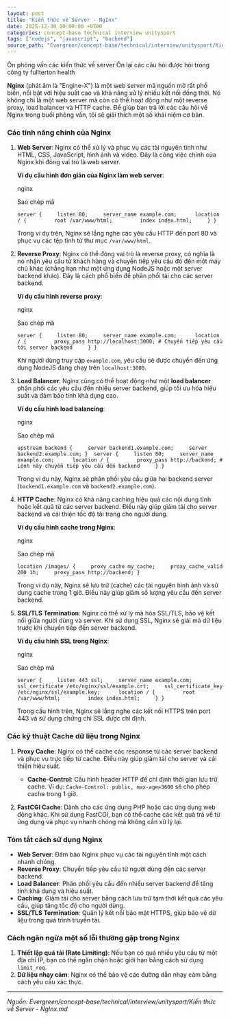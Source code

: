 ```yaml
---
layout: post
title: "Kiến thức về Server - NgInx"
date: 2025-12-30 10:00:00 +0700
categories: concept-base technical interview unitysport
tags: ["nodejs", "javascript", "backend"]
source_path: "Evergreen/concept-base/technical/interview/unitysport/Kiến thức về Server - NgInx.md"
---
```

Ôn phỏng vấn các kiến thức về server
Ôn lại các câu hỏi được hỏi trong công ty fullterton health

**Nginx** (phát âm là "Engine-X") là một web server mã nguồn mở rất phổ biến, nổi bật với hiệu suất cao và khả năng xử lý nhiều kết nối đồng thời. Nó không chỉ là một web server mà còn có thể hoạt động như một reverse proxy, load balancer và HTTP cache. Để giúp bạn trả lời các câu hỏi về Nginx trong buổi phỏng vấn, tôi sẽ giải thích một số khái niệm cơ bản.

### **Các tính năng chính của Nginx**

1. **Web Server**: Nginx có thể xử lý và phục vụ các tài nguyên tĩnh như HTML, CSS, JavaScript, hình ảnh và video. Đây là công việc chính của Nginx khi đóng vai trò là web server.
    
    **Ví dụ cấu hình đơn giản của Nginx làm web server**:
    
    nginx
    
    Sao chép mã
    
    `server {     listen 80;     server_name example.com;      location / {         root /var/www/html;         index index.html;     } }`
    
    Trong ví dụ trên, Nginx sẽ lắng nghe các yêu cầu HTTP đến port 80 và phục vụ các tệp tĩnh từ thư mục `/var/www/html`.
    
2. **Reverse Proxy**: Nginx có thể đóng vai trò là reverse proxy, có nghĩa là nó nhận yêu cầu từ khách hàng và chuyển tiếp yêu cầu đó đến một máy chủ khác (chẳng hạn như một ứng dụng NodeJS hoặc một server backend khác). Đây là cách phổ biến để phân phối tải cho các server backend.
    
    **Ví dụ cấu hình reverse proxy**:
    
    nginx
    
    Sao chép mã
    
    `server {     listen 80;     server_name example.com;      location / {         proxy_pass http://localhost:3000; # Chuyển tiếp yêu cầu tới server backend     } }`
    
    Khi người dùng truy cập `example.com`, yêu cầu sẽ được chuyển đến ứng dụng NodeJS đang chạy trên `localhost:3000`.
    
3. **Load Balancer**: Nginx cũng có thể hoạt động như một **load balancer** phân phối các yêu cầu đến nhiều server backend, giúp tối ưu hóa hiệu suất và đảm bảo tính khả dụng cao.
    
    **Ví dụ cấu hình load balancing**:
    
    nginx
    
    Sao chép mã
    
    `upstream backend {     server backend1.example.com;     server backend2.example.com; }  server {     listen 80;     server_name example.com;      location / {         proxy_pass http://backend; # Lệnh này chuyển tiếp yêu cầu đến backend     } }`
    
    Trong ví dụ này, Nginx sẽ phân phối yêu cầu giữa hai backend server (`backend1.example.com` và `backend2.example.com`).
    
4. **HTTP Cache**: Nginx có khả năng caching hiệu quả các nội dung tĩnh hoặc kết quả từ các server backend. Điều này giúp giảm tải cho server backend và cải thiện tốc độ tải trang cho người dùng.
    
    **Ví dụ cấu hình cache trong Nginx**:
    
    nginx
    
    Sao chép mã
    
    `location /images/ {     proxy_cache my_cache;     proxy_cache_valid 200 1h;     proxy_pass http://backend; }`
    
    Trong ví dụ này, Nginx sẽ lưu trữ (cache) các tài nguyên hình ảnh và sử dụng cache trong 1 giờ. Điều này giúp giảm số lượng yêu cầu đến server backend.
    
5. **SSL/TLS Termination**: Nginx có thể xử lý mã hóa SSL/TLS, bảo vệ kết nối giữa người dùng và server. Khi sử dụng SSL, Nginx sẽ giải mã dữ liệu trước khi chuyển tiếp đến server backend.
    
    **Ví dụ cấu hình SSL trong Nginx**:
    
    nginx
    
    Sao chép mã
    
    `server {     listen 443 ssl;     server_name example.com;      ssl_certificate /etc/nginx/ssl/example.crt;     ssl_certificate_key /etc/nginx/ssl/example.key;      location / {         root /var/www/html;         index index.html;     } }`
    
    Trong cấu hình trên, Nginx sẽ lắng nghe các kết nối HTTPS trên port 443 và sử dụng chứng chỉ SSL được chỉ định.
    

### **Các kỹ thuật Cache dữ liệu trong Nginx**

1. **Proxy Cache**: Nginx có thể cache các response từ các server backend và phục vụ trực tiếp từ cache. Điều này giúp giảm tải cho server và cải thiện hiệu suất.
    
    - **Cache-Control**: Cấu hình header HTTP để chỉ định thời gian lưu trữ cache. Ví dụ: `Cache-Control: public, max-age=3600` sẽ cho phép cache trong 1 giờ.
2. **FastCGI Cache**: Dành cho các ứng dụng PHP hoặc các ứng dụng web động khác. Khi sử dụng FastCGI, bạn có thể cache các kết quả trả về từ ứng dụng và phục vụ nhanh chóng mà không cần xử lý lại.
    

### **Tóm tắt cách sử dụng Nginx**

- **Web Server**: Đảm bảo Nginx phục vụ các tài nguyên tĩnh một cách nhanh chóng.
- **Reverse Proxy**: Chuyển tiếp yêu cầu từ người dùng đến các server backend.
- **Load Balancer**: Phân phối yêu cầu đến nhiều server backend để tăng tính khả dụng và hiệu suất.
- **Caching**: Giảm tải cho server bằng cách lưu trữ tạm thời kết quả các yêu cầu, giúp tăng tốc độ cho người dùng.
- **SSL/TLS Termination**: Quản lý kết nối bảo mật HTTPS, giúp bảo vệ dữ liệu trong quá trình truyền tải.

### **Cách ngăn ngừa một số lỗi thường gặp trong Nginx**

1. **Thiết lập quá tải (Rate Limiting)**: Nếu bạn có quá nhiều yêu cầu từ một địa chỉ IP, bạn có thể ngăn chặn hoặc giới hạn bằng cách sử dụng `limit_req`.
2. **Dữ liệu nhạy cảm**: Nginx có thể bảo vệ các đường dẫn nhạy cảm bằng cách yêu cầu xác thực.

---
*Nguồn: Evergreen/concept-base/technical/interview/unitysport/Kiến thức về Server - NgInx.md*